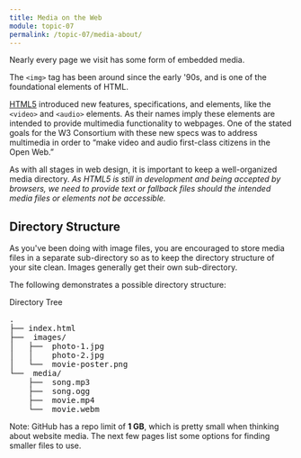```yaml
---
title: Media on the Web
module: topic-07
permalink: /topic-07/media-about/
---
```


<div class="divider-heading"></div>

Nearly every page we visit has some form of embedded media.

The `<img>` tag has been around since the early '90s, and is one of the foundational elements of HTML.

[HTML5](https://developer.mozilla.org/en-US/docs/Web/Guide/HTML/HTML5) introduced new features, specifications, and elements, like the  `<video>` and `<audio>` elements. As their names imply these elements are intended to provide multimedia functionality to webpages. One of the stated goals for the W3 Consortium with these new specs was to address multimedia in order to “make video and audio first-class citizens in the Open Web.”

As with all stages in web design, it is important to keep a well-organized media directory. _As HTML5 is still in development and being accepted by browsers, we need to provide text or fallback files should the intended media files or elements not be accessible._


## Directory Structure

As you've been doing with image files, you are encouraged to store media files in a separate sub-directory so as to keep the directory structure of your site clean. Images generally get their own sub-directory.

The following demonstrates a possible directory structure:


<div class="code-heading">
  <span>Directory Tree</span>
</div>
<pre id="bash">
.
├── index.html
├── <i class="far fa-folder-open"></i> images/
│   ├── <i class="far fa-image"></i> photo-1.jpg
│   │   <i class="far fa-image"></i> photo-2.jpg
│   └── <i class="far fa-image"></i> movie-poster.png
└── <i class="far fa-folder-open"></i> media/
    ├── <i class="fas fa-music"></i> song.mp3
    ├── <i class="fas fa-music"></i> song.ogg
    ├── <i class="fas fa-video"></i> movie.mp4
    └── <i class="fas fa-video"></i> movie.webm
</pre>


<span class="label label-info">Note:</span> GitHub has a repo limit of **1 GB**, which is pretty small when thinking about website media. The next few pages list some options for finding smaller files to use.
